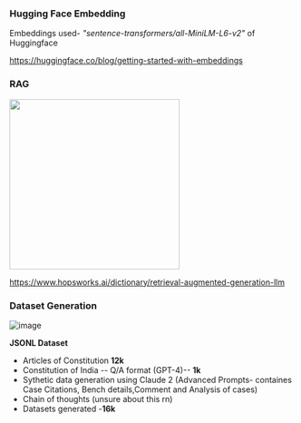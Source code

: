 ### Hugging Face Embedding

Embeddings used- *"sentence-transformers/all-MiniLM-L6-v2"* of Huggingface

https://huggingface.co/blog/getting-started-with-embeddings 

### RAG

<img src= "https://github.com/AGAMPANDEYY/Documentation_LLM/assets/94832116/e63a79c1-8fe0-42c7-b8f1-841b17b2d99a" width=300 >

https://www.hopsworks.ai/dictionary/retrieval-augmented-generation-llm

### Dataset Generation

![image](https://github.com/AGAMPANDEYY/Documentation_LLM/assets/94832116/d8311065-9b8f-4f53-8c37-1e720cba9457)

  **JSONL Dataset**
  
- Articles of Constitution **12k**
- Constitution of India -- Q/A format (GPT-4)-- **1k**
- Sythetic data generation using Claude 2 (Advanced Prompts- containes Case Citations, Bench details,Comment and Analysis of cases)
- Chain of thoughts (unsure about this rn)
- Datasets generated -**16k**


